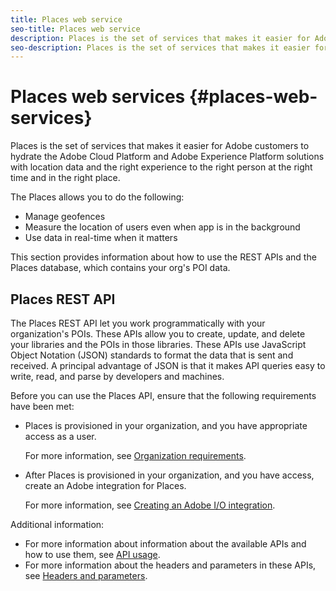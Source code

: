 ```yaml
---
title: Places web service
seo-title: Places web service
description: Places is the set of services that makes it easier for Adobe customers to hydrate the Adobe Experience Cloud and Adobe Experience Platform solutions with location data and the right experience to the right person at the right time and in the right place.
seo-description: Places is the set of services that makes it easier for Adobe customers to hydrate the Adobe Experience Cloud and Adobe Experience Platform solutions with location data and the right experience to the right person at the right time and in the right place.
---
```


# Places web services {#places-web-services}

Places is the set of services that makes it easier for Adobe customers to hydrate the Adobe Cloud Platform and Adobe Experience Platform solutions with location data and the right experience to the right person at the right time and in the right place.

The Places allows you to do the following:

* Manage geofences
* Measure the location of users even when app is in the background
* Use data in real-time when it matters

This section provides information about how to use the REST APIs and the  Places database, which contains your org's POI data.

## Places REST API

The Places REST API let you work programmatically with your organization's POIs. These APIs allow you to create, update, and delete your libraries and the POIs in those libraries. These APIs use JavaScript Object Notation (JSON) standards to format the data that is sent and received. A principal advantage of JSON is that it makes API queries easy to write, read, and parse by developers and machines.

Before you can use the Places API, ensure that the following requirements have been met:

* Places is provisioned in your organization, and you have appropriate access as a user.

  For more information, see [Organization requirements](/help/places-web-service/organizational-requirements.md).

* After Places is provisioned in your organization, and you have access, create an Adobe integration for Places. 

  For more information, see [Creating an Adobe I/O integration](/help/places-web-service/adobe-i-o-integration/create-a-places-integration.md).

Additional information:

* For more information about information about the available APIs and how to use them, see [API usage](/help/places-web-service/api-usage/api-usage.md). 
* For more information about the headers and parameters in these APIs, see [Headers and parameters](/help/places-web-service/api-usage/headers-and-parameters.md).


